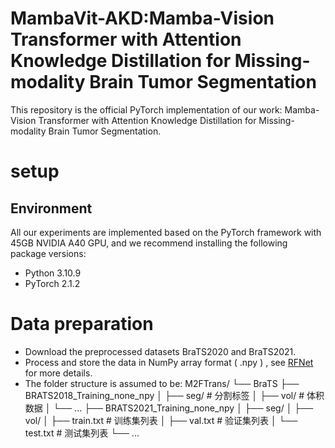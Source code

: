 # MambaVit-AKD:Mamba-Vision Transformer with Attention Knowledge Distillation for Missing-modality Brain Tumor Segmentation
This repository is the official PyTorch implementation of our work: Mamba-Vision Transformer with Attention Knowledge Distillation for Missing-modality Brain Tumor Segmentation.
# setup
## Environment
All our experiments are implemented based on the PyTorch framework with 45GB NVIDIA A40 GPU, and we recommend installing the following package versions:
* Python 3.10.9
* PyTorch 2.1.2
# Data preparation
* Download the preprocessed datasets BraTS2020 and BraTS2021.
* Process and store the data in NumPy array format ( .npy ) , see [RFNet](https://github.com/dyh127/RFNet/tree/main/data) for more details.
* The folder structure is assumed to be:
M2FTrans/
└── BraTS
    ├── BRATS2018_Training_none_npy
    │   ├── seg/          # 分割标签
    │   ├── vol/          # 体积数据
    │   └── ...
    ├── BRATS2021_Training_none_npy
    │   ├── seg/
    │   ├── vol/
    │   ├── train.txt     # 训练集列表
    │   ├── val.txt       # 验证集列表
    │   └── test.txt      # 测试集列表
    └── ...



